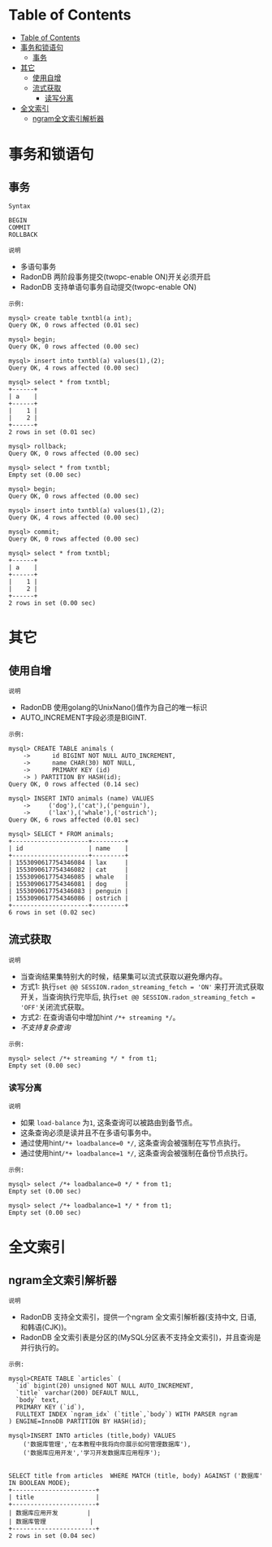 Table of Contents
=================

   * [Table of Contents](#table-of-contents)
   * [事务和锁语句](#事务和锁语句)
      * [事务](#事务)
   * [其它](#其它)
      * [使用自增](#使用自增)
      * [流式获取](#流式获取)
         * [读写分离](#读写分离)
   * [全文索引](#全文索引)
      * [ngram全文索引解析器](#ngram全文索引解析器)

# 事务和锁语句

## 事务
`Syntax`
```
BEGIN
COMMIT
ROLLBACK
```

`说明`
 * 多语句事务
 * RadonDB 两阶段事务提交(twopc-enable ON)开关必须开启
 * RadonDB 支持单语句事务自动提交(twopc-enable ON)

`示例: `
```
mysql> create table txntbl(a int);
Query OK, 0 rows affected (0.01 sec)

mysql> begin;
Query OK, 0 rows affected (0.00 sec)

mysql> insert into txntbl(a) values(1),(2);
Query OK, 4 rows affected (0.00 sec)

mysql> select * from txntbl;
+------+
| a    |
+------+
|    1 |
|    2 |
+------+
2 rows in set (0.01 sec)

mysql> rollback;
Query OK, 0 rows affected (0.00 sec)

mysql> select * from txntbl;
Empty set (0.00 sec)

mysql> begin;
Query OK, 0 rows affected (0.00 sec)

mysql> insert into txntbl(a) values(1),(2);
Query OK, 4 rows affected (0.00 sec)

mysql> commit;
Query OK, 0 rows affected (0.00 sec)

mysql> select * from txntbl;
+------+
| a    |
+------+
|    1 |
|    2 |
+------+
2 rows in set (0.00 sec)

```


# 其它
## 使用自增

`说明`
* RadonDB 使用golang的UnixNano()值作为自己的唯一标识
* AUTO_INCREMENT字段必须是BIGINT.

`示例: `

```
mysql> CREATE TABLE animals (
    ->      id BIGINT NOT NULL AUTO_INCREMENT,
    ->      name CHAR(30) NOT NULL,
    ->      PRIMARY KEY (id)
    -> ) PARTITION BY HASH(id);
Query OK, 0 rows affected (0.14 sec)

mysql> INSERT INTO animals (name) VALUES
    ->     ('dog'),('cat'),('penguin'),
    ->     ('lax'),('whale'),('ostrich');
Query OK, 6 rows affected (0.01 sec)

mysql> SELECT * FROM animals;
+---------------------+---------+
| id                  | name    |
+---------------------+---------+
| 1553090617754346084 | lax     |
| 1553090617754346082 | cat     |
| 1553090617754346085 | whale   |
| 1553090617754346081 | dog     |
| 1553090617754346083 | penguin |
| 1553090617754346086 | ostrich |
+---------------------+---------+
6 rows in set (0.02 sec)
```

## 流式获取

`说明`
* 当查询结果集特别大的时候，结果集可以流式获取以避免爆内存。
* 方式1: 执行`set @@ SESSION.radon_streaming_fetch = 'ON'` 来打开流式获取开关，当查询执行完毕后, 执行`set @@ SESSION.radon_streaming_fetch = 'OFF'`关闭流式获取。
* 方式2: 在查询语句中增加hint `/*+ streaming */`。
* *不支持复杂查询*

`示例: `

```
mysql> select /*+ streaming */ * from t1;
Empty set (0.00 sec)
```

### 读写分离

`说明`
* 如果 `load-balance` 为`1`, 这条查询可以被路由到备节点。
* 这条查询必须是读并且不在多语句事务中。
* 通过使用hint`/*+ loadbalance=0 */`, 这条查询会被强制在写节点执行。
* 通过使用hint`/*+ loadbalance=1 */`, 这条查询会被强制在备份节点执行。

`示例: `

```
mysql> select /*+ loadbalance=0 */ * from t1;
Empty set (0.00 sec)

mysql> select /*+ loadbalance=1 */ * from t1;
Empty set (0.00 sec)
```

# 全文索引
##  ngram全文索引解析器

`说明`
* RadonDB 支持全文索引，提供一个ngram 全文索引解析器(支持中文, 日语, 和韩语(CJK))。
* RadonDB 全文索引表是分区的(MySQL分区表不支持全文索引)，并且查询是并行执行的。

`示例: `

```
mysql>CREATE TABLE `articles` (
  `id` bigint(20) unsigned NOT NULL AUTO_INCREMENT,
  `title` varchar(200) DEFAULT NULL,
  `body` text,
  PRIMARY KEY (`id`),
  FULLTEXT INDEX `ngram_idx` (`title`,`body`) WITH PARSER ngram
) ENGINE=InnoDB PARTITION BY HASH(id);

mysql>INSERT INTO articles (title,body) VALUES
    ('数据库管理','在本教程中我将向你展示如何管理数据库'),
    ('数据库应用开发','学习开发数据库应用程序');


SELECT title from articles  WHERE MATCH (title, body) AGAINST ('数据库' IN BOOLEAN MODE);
+-----------------------+
| title                 |
+-----------------------+
| 数据库应用开发        |
| 数据库管理            |
+-----------------------+
2 rows in set (0.04 sec)
```
